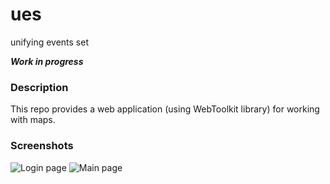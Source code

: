 # ues
unifying events set

***Work in progress***

### Description
This repo provides a web application (using WebToolkit library) for working with maps.

### Screenshots
![Login page](https://user-images.githubusercontent.com/116218076/196861128-82057089-ae8e-4b51-b65d-fb1242988eef.png)
![Main page](https://user-images.githubusercontent.com/116218076/196861149-510f14e9-c9a9-4ebe-acd0-673faf59fd94.png)

